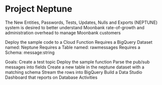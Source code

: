 # Project Neptune
The New Entities, Passwords, Tests, Updates, Nulls and Exports (NEPTUNE) system is desired to better understand Moonbank rate-of-growth and administration overhead to manage Moonbank customers

Deploy the sample code to a Cloud Function
Requires a BigQuery Dataset named: Neptune
Requires a Table named: rawmessages
Requires a Schema:  message:string

Goals:
Create a test topic
Deploy the sample function
Parse the pub/sub messages into fields
Create a new table in the neptune dataset with a matching schema
Stream the rows into BigQuery
Build a Data Studio Dashboard that reports on Database Activities


